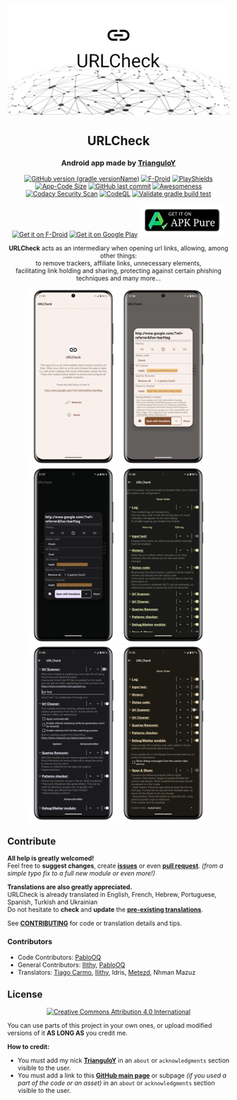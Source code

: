 <!-- ---------- Header ---------- -->
<div align="center">

<img src="./app/src/main/play/listings/en-US/graphics/feature-graphic/featured.png">
<!-- Original background with CC0 from https://www.maxpixel.net/Digital-Network-Internet-Communication-Connections-3537400 -->

# URLCheck
### Android app made by [TrianguloY](https://github.com/TrianguloY)
<!-- [![Typing SVG](https://readme-typing-svg.demolab.com?font=Roboto+seriff&size=40&pause=1000&color=8D56F7&center=true&vCenter=true&width=800&height=75&lines=URLCheck;An+android+app+made+by+TrianguloY)](https://git.io/typing-svg)
   Created with: https://github.com/DenverCoder1/readme-typing-svg and https://readme-typing-svg.demolab.com/demo/ //❤️ Thanks! ❤️//  -->

</div>

<!-- ---------- Badges ---------- -->
<div align="center">

[![GitHub version (gradle versionName)](https://img.shields.io/badge/dynamic/json?label=Latest%20version&color=white&query=version&url=https%3A%2F%2Fgithub.com%2FTrianguloY%2FUrlChecker%2Freleases%2Fdownload%2Flatest%2Fshields.json)](https://github.com/TrianguloY/UrlChecker/blob/master/app/build.gradle)
[![F-Droid](https://img.shields.io/f-droid/v/com.trianguloy.urlchecker?label=F-Droid%20version)](https://gitlab.com/fdroid/fdroiddata/-/blob/master/metadata/com.trianguloy.urlchecker.yml)
[![PlayShields](https://img.shields.io/endpoint?color=green&url=https%3A%2F%2Fplayshields.herokuapp.com%2Fplay%3Fi%3Dcom.trianguloy.urlchecker%26l%3DPlay%2520Store%2520version%26m%3Dv%24version)](https://play.google.com/store/apps/details?id=com.trianguloy.urlchecker) \
[![App-Code Size](https://img.shields.io/github/languages/code-size/trianguloy/urlchecker.svg?label=Code%20size)](https://api.github.com/repos/TrianguloY/UrlChecker)
[![GitHub last commit](https://img.shields.io/github/last-commit/TrianguloY/UrlChecker)](https://github.com/TrianguloY/UrlChecker/commits)
[![Awesomeness](https://img.shields.io/badge/awesomeness-maximum-gold)](https://github.com/TrianguloY/UrlChecker) \
[![Codacy Security Scan](https://github.com/TrianguloY/UrlChecker/actions/workflows/codacy.yml/badge.svg?branch=master)](https://github.com/TrianguloY/UrlChecker/actions/workflows/codacy.yml)
[![CodeQL](https://github.com/TrianguloY/UrlChecker/actions/workflows/codeql-analysis.yml/badge.svg?branch=master)](https://github.com/TrianguloY/UrlChecker/actions/workflows/codeql-analysis.yml)
[![Validate gradle build test](https://github.com/TrianguloY/UrlChecker/actions/workflows/validate-gradle-build-test.yml/badge.svg?branch=master)](https://github.com/TrianguloY/UrlChecker/actions/workflows/validate-gradle-build-test.yml)

</div>

<!-- ---------- Download ---------- -->
<div align="center">

[<img src="https://fdroid.gitlab.io/artwork/badge/get-it-on.png"
alt="Get it on F-Droid"
height="75">](https://f-droid.org/packages/com.trianguloy.urlchecker)
[<img src="https://play.google.com/intl/en_us/badges/images/generic/en-play-badge.png"
alt="Get it on Google Play"
height="75">](https://play.google.com/store/apps/details?id=com.trianguloy.urlchecker)
[<img src="https://github.com/Ilithy/Ilithy/blob/main/Art/get-it-on-APK_Pure.png"
alt="Get it on APK Pure"
height="75">](https://m.apkpure.com/url-checker/com.trianguloy.urlchecker)
<!-- --Not yet ready for public use:--
[<img src="https://accrescent.app/badges/get-it-on.png"
alt="Get it on Accrescent"
height="75">](https://accrescent.com.example.app) -->

</div>
<!-- <details><summary><h4>links</h4></summary>

  - Google Play: https://play.google.com/store/apps/details?id=com.trianguloy.urlchecker  
  - FDroid: https://f-droid.org/packages/com.trianguloy.urlchecker/
  - APK Pure: https://m.apkpure.com/url-checker/com.trianguloy.urlchecker
Not yet ready for public use:- Accrescent: https://accrescent.com.example.app
</details> -->

<!-- ---------- Description ---------- -->
<div align="center">

**URLCheck** acts as an intermediary when opening url links, allowing, among other things:  
to remove trackers, affiliate links, unnecessary elements,  
facilitating link holding and sharing, protecting against certain phishing techniques and many more...

</div>

<!-- ---------- Screenshots ---------- -->
<p align="center">
<img 
    src="./app/src/main/play/listings/en-US/graphics/phone-screenshots/1-title.png" 
    height="400"> 
<img 
    src="./app/src/main/play/listings/en-US/graphics/phone-screenshots/2-dialog.png" 
    height="400"> 
<img 
    src="./app/src/main/play/listings/en-US/graphics/phone-screenshots/3-dialog.png" 
    height="400"> 
<img 
    src="./app/src/main/play/listings/en-US/graphics/phone-screenshots/4-modules.png" 
    height="400"> 
<img 
    src="./app/src/main/play/listings/en-US/graphics/phone-screenshots/5-modules.png" 
    height="400">
<img 
    src="./app/src/main/play/listings/en-US/graphics/phone-screenshots/6-modules.png" 
    height="400">
</p>
</div>

<!-- ---------- Contribution & Contributor ---------- -->
## Contribute

**All help is greatly welcomed!**  
Feel free to **suggest changes**, create [**issues**](https://github.com/TrianguloY/UrlChecker/issues/new/choose) or even [**pull request**](https://help.github.com/articles/about-pull-requests/). _(from a simple typo fix to a full new module or even more!)_

**Translations are also greatly appreciated.** \
URLCheck is already translated in English, French, Hebrew, Portuguese, Spanish, Turkish and Ukrainian \
Do not hesitate to **check** and **update** the [**pre-existing translations**](https://github.com/TrianguloY/UrlChecker/tree/master/app/src/main/res).

See [**CONTRIBUTING**](CONTRIBUTING.md) for code or translation details and tips.

### Contributors

* Code Contributors: [PabloOQ](https://github.com/PabloOQ)
* General Contributors: [Ilithy](https://github.com/Ilithy), [PabloOQ](https://github.com/PabloOQ)
* Translators: [Tiago Carmo](https://github.com/ReduxFlakes), [Ilithy](https://github.com/Ilithy), Idris, [Metezd](https://github.com/metezd), Nhman Mazuz

<!-- ---------- License ---------- -->

## License

<div align="center">

[<img src="https://mirrors.creativecommons.org/presskit/buttons/88x31/png/by.png"
alt="Creative Commons Attribution 4.0 International"
height="40">](http://creativecommons.org/licenses/by/4.0/)

</div>

You can use parts of this project in your own ones, or upload modified versions of it **AS LONG AS** you credit me.

**How to credit:**

- You must add my nick [**TrianguloY**](https://github.com/TrianguloY/) in an `about` or `acknowledgments` section visible to the user.
- You must add a link to this [**GitHub main page**](https://github.com/TrianguloY/UrlChecker) or subpage _(if you used a part of the code or an asset)_ in an `about` or `acknowledgments` section visible to the user.
